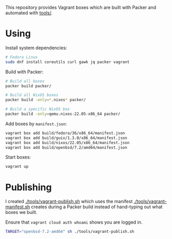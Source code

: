 This repository provides Vagrant boxes which are built with Packer and
automated with [tools/](./tools/).

# Using

Install system dependencies:

```sh
# Fedora Linux
sudo dnf install coreutils curl gawk jq packer vagrant
```

Build with Packer:

```sh
# Build all boxes
packer build packer/

# Build all NixOS boxes
packer build -only=*.nixos* packer/

# Build a specific NixOS box
packer build -only=qemu.nixos-22.05-x86_64 packer/
```

Add boxes by `manifest.json`:

```sh
vagrant box add build/fedora/36/x86_64/manifest.json
vagrant box add build/guix/1.3.0/x86_64/manifest.json
vagrant box add build/nixos/22.05/x86_64/manifest.json
vagrant box add build/openbsd/7.2/amd64/manifest.json
```

Start boxes:

```sh
vagrant up
```

# Publishing

I created [./tools/vagrant-publish.sh](./tools/vagrant-publish.sh) which uses
the manifest [./tools/vagrant-manifest.sh](./tools/vagrant-manifest.sh) creates
during a Packer build instead of hand-typing out what boxes we built.

Ensure that `vagrant cloud auth whoami` shows you are logged in.

```sh
TARGET="openbsd-7.2-amd64" sh ./tools/vagrant-publish.sh
```
